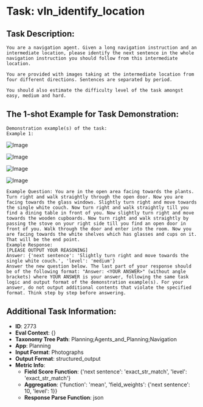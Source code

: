 # Task: vln_identify_location

## Task Description:

```
You are a navigation agent. Given a long navigation instruction and an intermediate location, please identify the next sentence in the whole navigation instruction you should follow from this intermediate location.

You are provided with images taking at the intermediate location from four different directions. Sentences are separated by period.

You should also estimate the difficulty level of the task amongst easy, medium and hard.
```

## The 1-shot Example for Task Demonstration:

```
Demonstration example(s) of the task:
Example 1:
```

![Image](f7ef3082a05c40659421f0a21731ae1b_skybox1_sami.png)

![Image](f7ef3082a05c40659421f0a21731ae1b_skybox2_sami.png)

![Image](f7ef3082a05c40659421f0a21731ae1b_skybox3_sami.png)

![Image](f7ef3082a05c40659421f0a21731ae1b_skybox4_sami.png)

```
Example Question: You are in the open area facing towards the plants. Turn right and walk straightly through the open door. Now you are facing towards the glass windows. Slightly turn right and move towards the single white couch. Now turn right and walk straightly till you find a dining table in front of you. Now slightly turn right and move towards the wooden cupboards. Now turn right and walk straightly by passing the stove on your right side till you find an open door in front of you. Walk through the door and enter into the room. Now you are facing towards the white shelves which has glasses and cups on it. That will be the end point.
Example Response:
[PLEASE OUTPUT YOUR REASONING]
Answer: {'next sentence': 'Slightly turn right and move towards the single white couch.', 'level': 'medium'}
Answer the new question below. The last part of your response should be of the following format: "Answer: <YOUR ANSWER>" (without angle brackets) where YOUR ANSWER is your answer, following the same task logic and output format of the demonstration example(s). For your answer, do not output additional contents that violate the specified format. Think step by step before answering.
```

## Additional Task Information:

- **ID**: 2773
- **Eval Context**: {}
- **Taxonomy Tree Path**: Planning;Agents_and_Planning;Navigation
- **App**: Planning
- **Input Format**: Photographs
- **Output Format**: structured_output
- **Metric Info**:
  - **Field Score Function**: {'next sentence': 'exact_str_match', 'level': 'exact_str_match'}
  - **Aggregation**: {'function': 'mean', 'field_weights': {'next sentence': 10, 'level': 1}}
  - **Response Parse Function**: json

